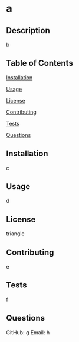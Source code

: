 # a

## Description 
b

## Table of Contents 
[Installation](#installation)
        
[Usage](#usage)
        
[License](#license)
        
[Contributing](#contributing)
        
[Tests](#tests)
        
[Questions](#questions)
## Installation
c

## Usage
d

## License
triangle

## Contributing
e

## Tests
f

## Questions
GitHub: g
Email: h
